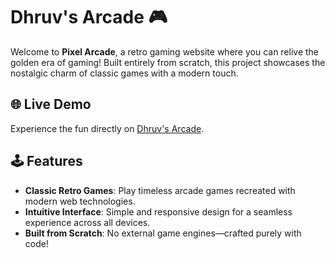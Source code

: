 # Dhruv's Arcade 🎮  

Welcome to **Pixel Arcade**, a retro gaming website where you can relive the golden era of gaming! Built entirely from scratch, this project showcases the nostalgic charm of classic games with a modern touch.  

## 🌐 Live Demo  
Experience the fun directly on [Dhruv's Arcade](https://dhruvkangaroo.github.io/Pixel-Arcade/).  

## 🕹️ Features  
- **Classic Retro Games**: Play timeless arcade games recreated with modern web technologies.  
- **Intuitive Interface**: Simple and responsive design for a seamless experience across all devices.  
- **Built from Scratch**: No external game engines—crafted purely with code!  
